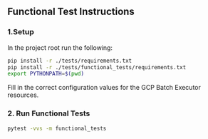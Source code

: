 ## Functional Test Instructions

### 1.Setup

In the project root run the following:

```sh
pip install -r ./tests/requirements.txt
pip install -r ./tests/functional_tests/requirements.txt
export PYTHONPATH=$(pwd)
```

Fill in the correct configuration values for the GCP Batch Executor resources.

### 2. Run Functional Tests

```sh
pytest -vvs -m functional_tests
```
